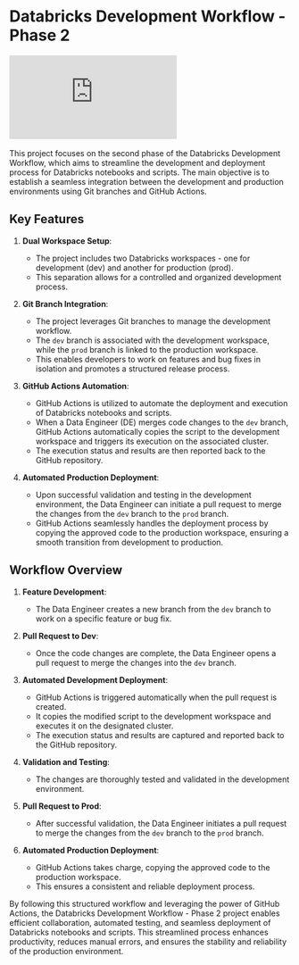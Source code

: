 # Databricks Development Workflow - Phase 2

![Workflow Diagram](https://github.com/sys-2077/03-etl-spark-databricks/blob/production/diagram/Workflow.pdf)

This project focuses on the second phase of the Databricks Development Workflow, which aims to streamline the development and deployment process for Databricks notebooks and scripts. The main objective is to establish a seamless integration between the development and production environments using Git branches and GitHub Actions.

## Key Features

1. **Dual Workspace Setup**:
   - The project includes two Databricks workspaces - one for development (dev) and another for production (prod).
   - This separation allows for a controlled and organized development process.

2. **Git Branch Integration**:
   - The project leverages Git branches to manage the development workflow.
   - The `dev` branch is associated with the development workspace, while the `prod` branch is linked to the production workspace.
   - This enables developers to work on features and bug fixes in isolation and promotes a structured release process.

3. **GitHub Actions Automation**:
   - GitHub Actions is utilized to automate the deployment and execution of Databricks notebooks and scripts.
   - When a Data Engineer (DE) merges code changes to the `dev` branch, GitHub Actions automatically copies the script to the development workspace and triggers its execution on the associated cluster.
   - The execution status and results are then reported back to the GitHub repository.

4. **Automated Production Deployment**:
   - Upon successful validation and testing in the development environment, the Data Engineer can initiate a pull request to merge the changes from the `dev` branch to the `prod` branch.
   - GitHub Actions seamlessly handles the deployment process by copying the approved code to the production workspace, ensuring a smooth transition from development to production.

## Workflow Overview

1. **Feature Development**:
   - The Data Engineer creates a new branch from the `dev` branch to work on a specific feature or bug fix.

2. **Pull Request to Dev**:
   - Once the code changes are complete, the Data Engineer opens a pull request to merge the changes into the `dev` branch.

3. **Automated Development Deployment**:
   - GitHub Actions is triggered automatically when the pull request is created.
   - It copies the modified script to the development workspace and executes it on the designated cluster.
   - The execution status and results are captured and reported back to the GitHub repository.

4. **Validation and Testing**:
   - The changes are thoroughly tested and validated in the development environment.

5. **Pull Request to Prod**:
   - After successful validation, the Data Engineer initiates a pull request to merge the changes from the `dev` branch to the `prod` branch.

6. **Automated Production Deployment**:
   - GitHub Actions takes charge, copying the approved code to the production workspace.
   - This ensures a consistent and reliable deployment process.

By following this structured workflow and leveraging the power of GitHub Actions, the Databricks Development Workflow - Phase 2 project enables efficient collaboration, automated testing, and seamless deployment of Databricks notebooks and scripts. This streamlined process enhances productivity, reduces manual errors, and ensures the stability and reliability of the production environment.
